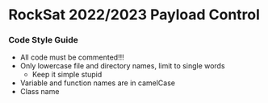 # RockSat 2022/2023 Payload Control


### Code Style Guide
- All code must be commented!!!
- Only lowercase file and directory names, limit to single words
    - Keep it simple stupid
- Variable and function names are in camelCase
- Class name